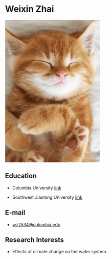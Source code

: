 # Weixin Zhai

![cat](cat.png)

## Education

- Columbia University
[link](https://www.columbia.edu/)

- Southwest Jiaotong University
[link](https://en.swjtu.edu.cn/)

## E-mail
- wz2534@columbia.edu

## Research Interests

- Effects of climate change on the water system.